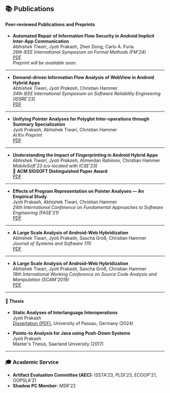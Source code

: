 ## 📚 Publications

#### Peer-reviewed Publications and Preprints

- **Automated Repair of Information Flow Security in Android Implicit Inter-App Communication**  
  *Abhishek Tiwari*, Jyoti Prakash, Zhen Dong, Carlo A. Furia  
  _26th IEEE International Symposium on Formal Methods (FM'24)_  
  [PDF](https://arxiv.org/pdf/2305.03916)  
  _Preprint will be available soon._

---

- **Demand-driven Information Flow Analysis of WebView in Android Hybrid Apps**  
  *Abhishek Tiwari*, *Jyoti Prakash*, Christian Hammer  
  _34th IEEE International Symposium on Software Reliability Engineering (ISSRE'23)_  
  [PDF](https://arxiv.org/pdf/2305.03916)

---

- **Unifying Pointer Analyses for Polyglot Inter-operations through Summary Specialization**  
  Jyoti Prakash, Abhishek Tiwari, Christian Hammer  
  _ArXiv Preprint_  
  [PDF](https://arxiv.org/pdf/2305.03916)

---

- **Understanding the Impact of Fingerprinting in Android Hybrid Apps**  
  *Abhishek Tiwari*, *Jyoti Prakash*, Alimerdan Rahimov, Christian Hammer  
  _MobileSoft'23 (co-located with ICSE'23)_  
  🏅 **ACM SIGSOFT Distinguished Paper Award**  
  [PDF](assests/charlie.pdf)

---

- **Effects of Program Representation on Pointer Analyses — An Empirical Study**  
  Jyoti Prakash, Abhishek Tiwari, Christian Hammer  
  _24th International Conference on Fundamental Approaches to Software Engineering (FASE'21)_  
  [PDF](assests/pointeval.pdf)

---

- **A Large Scale Analysis of Android–Web Hybridization**  
  Abhishek Tiwari, Jyoti Prakash, Sascha Groß, Christian Hammer  
  _Journal of Systems and Software 170_  
  [PDF](assests/ludroid-journal.pdf)

---

- **A Large Scale Analysis of Android–Web Hybridization**  
  Abhishek Tiwari, Jyoti Prakash, Sascha Groß, Christian Hammer  
  _19th International Working Conference on Source Code Analysis and Manipulation (SCAM'2019)_  
  [PDF](assests/ludroid.pdf)

---

#### 📘 Thesis

- **Static Analyses of Interlanguage Interoperations**  
  Jyoti Prakash  
  [Dissertation (PDF)](assests/thesis.pdf), University of Passau, Germany (2024)

- **Points-to Analysis for Java using Push-Down Systems**  
  Jyoti Prakash  
  Master's Thesis, Saarland University (2017)

---

### 🎓 Academic Service

- **Artifact Evaluation Committee (AEC):** ISSTA'23, PLDI'23, ECOOP'21, OOPSLA'21  
- **Shadow PC Member:** MSR'22
